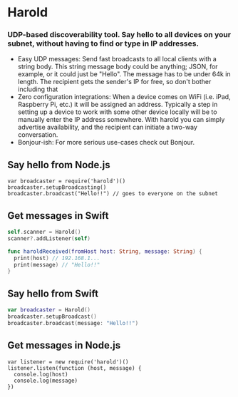 # Harold

### UDP-based discoverability tool. Say hello to all devices on your subnet, without having to find or type in IP addresses.

* Easy UDP messages: Send fast broadcasts to all local clients with a string body. This string message body could be anything; JSON, for example, or it could just be "Hello". The message has to be under 64k in length. The recipient gets the sender's IP for free, so don't bother including that
* Zero configuration integrations: When a device comes on WiFi (i.e. iPad, Raspberry Pi, etc.) it will be assigned an address. Typically a step in setting up a device to work with some other device locally will be to manually enter the IP address somewhere. With harold you can simply advertise availability, and the recipient can initiate a two-way conversation.
* Bonjour-ish: For more serious use-cases check out Bonjour.

## Say hello from Node.js

```node
var broadcaster = require('harold')()
broadcaster.setupBroadcasting()
broadcaster.broadcast("Hello!!") // goes to everyone on the subnet
```

## Get messages in Swift

```Swift
self.scanner = Harold()
scanner?.addListener(self)

func haroldReceived(fromHost host: String, message: String) {
  print(host) // 192.168.1...
  print(message) // "Hello!!"
}
```
    
## Say hello from Swift

```Swift
var broadcaster = Harold()
broadcaster.setupBroadcast()
broadcaster.broadcast(message: "Hello!!")
```

## Get messages in Node.js

```node
var listener = new require('harold')()
listener.listen(function (host, message) {
  console.log(host)
  console.log(message)
})
```
